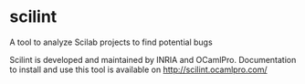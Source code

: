 scilint
=======

A tool to analyze Scilab projects to find potential bugs

Scilint is developed and maintained by INRIA and
OCamlPro. Documentation to install and use this tool is available on
http://scilint.ocamlpro.com/
